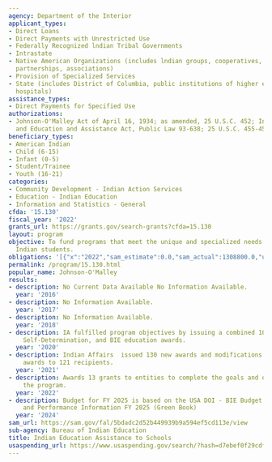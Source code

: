 ```yaml
---
agency: Department of the Interior
applicant_types:
- Direct Loans
- Direct Payments with Unrestricted Use
- Federally Recognized lndian Tribal Governments
- Intrastate
- Native American Organizations (includes lndian groups, cooperatives, corporations,
  partnerships, associations)
- Provision of Specialized Services
- State (includes District of Columbia, public institutions of higher education and
  hospitals)
assistance_types:
- Direct Payments for Specified Use
authorizations:
- Johnson-O'Malley Act of April 16, 1934; as amended, 25 U.S.C. 452; Indian Self Determination
  and Education and Assistance Act, Public Law 93-638; 25 U.S.C. 455-457.
beneficiary_types:
- American Indian
- Child (6-15)
- Infant (0-5)
- Student/Trainee
- Youth (16-21)
categories:
- Community Development - Indian Action Services
- Education - Indian Education
- Information and Statistics - General
cfda: '15.130'
fiscal_year: '2022'
grants_url: https://grants.gov/search-grants?cfda=15.130
layout: program
objective: To fund programs that meet the unique and specialized needs of eligible
  Indian students.
obligations: '[{"x":"2022","sam_estimate":0.0,"sam_actual":1308800.0,"usa_spending_actual":15023642.08},{"x":"2023","sam_estimate":3775579.0,"sam_actual":31112539.0,"usa_spending_actual":31113725.33},{"x":"2024","sam_estimate":6412878.0,"sam_actual":0.0,"usa_spending_actual":114652593.73}]'
permalink: /program/15.130.html
popular_name: Johnson-O'Malley
results:
- description: No Current Data Available No Information Available.
  year: '2016'
- description: No Information Available.
  year: '2017'
- description: No Information Available.
  year: '2018'
- description: IA fulfilled program objectives by issuing a combined 100 Self-Governance,
    Self-Determination, and BIE education awards.
  year: '2020'
- description: Indian Affairs  issued 130 new awards and modifications to existing
    awards to 121 recipients.
  year: '2021'
- description: Awards 13 grants to entities to complete the goals and objectives of
    the program.
  year: '2022'
- description: Budget for FY 2025 is based on the USA DOI - BIE Budget Justification
    and Performance Information FY 2025 (Green Book)
  year: '2024'
sam_url: https://sam.gov/fal/5bdadc2d52b449939b9a594ef5cd113e/view
sub-agency: Bureau of Indian Education
title: Indian Education Assistance to Schools
usaspending_url: https://www.usaspending.gov/search/?hash=d7ebef0f29cdfdcb827779651f4d404f
---
```

